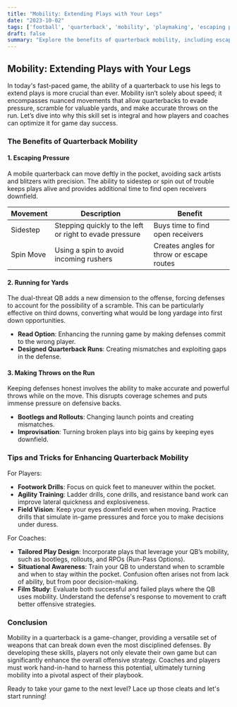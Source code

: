 ```yaml
---
title: "Mobility: Extending Plays with Your Legs"
date: "2023-10-02"
tags: ['football', 'quarterback', 'mobility', 'playmaking', 'escaping pressure', 'scrambling', 'coaching']
draft: false
summary: "Explore the benefits of quarterback mobility, including escaping pressure, running for yards, and making throws on the run."
---
```


## Mobility: Extending Plays with Your Legs

In today's fast-paced game, the ability of a quarterback to use his legs to extend plays is more crucial than ever. Mobility isn’t solely about speed; it encompasses nuanced movements that allow quarterbacks to evade pressure, scramble for valuable yards, and make accurate throws on the run. Let’s dive into why this skill set is integral and how players and coaches can optimize it for game day success.

### The Benefits of Quarterback Mobility

#### 1. Escaping Pressure

A mobile quarterback can move deftly in the pocket, avoiding sack artists and blitzers with precision. The ability to sidestep or spin out of trouble keeps plays alive and provides additional time to find open receivers downfield.

<table>
  <thead>
    <tr>
      <th>Movement</th>
      <th>Description</th>
      <th>Benefit</th>
    </tr>
  </thead>
  <tbody>
    <tr>
      <td>Sidestep</td>
      <td>Stepping quickly to the left or right to evade pressure</td>
      <td>Buys time to find open receivers</td>
    </tr>
    <tr>
      <td>Spin Move</td>
      <td>Using a spin to avoid incoming rushers</td>
      <td>Creates angles for throw or escape routes</td>
    </tr>
  </tbody>
</table>

#### 2. Running for Yards

The dual-threat QB adds a new dimension to the offense, forcing defenses to account for the possibility of a scramble. This can be particularly effective on third downs, converting what would be long yardage into first down opportunities.

- **Read Option**: Enhancing the running game by making defenses commit to the wrong player.
- **Designed Quarterback Runs**: Creating mismatches and exploiting gaps in the defense.

#### 3. Making Throws on the Run

Keeping defenses honest involves the ability to make accurate and powerful throws while on the move. This disrupts coverage schemes and puts immense pressure on defensive backs.

- **Bootlegs and Rollouts**: Changing launch points and creating mismatches.
- **Improvisation**: Turning broken plays into big gains by keeping eyes downfield.

### Tips and Tricks for Enhancing Quarterback Mobility

For Players:
- **Footwork Drills**: Focus on quick feet to maneuver within the pocket.
- **Agility Training**: Ladder drills, cone drills, and resistance band work can improve lateral quickness and explosiveness.
- **Field Vision**: Keep your eyes downfield even when moving. Practice drills that simulate in-game pressures and force you to make decisions under duress.

For Coaches:
- **Tailored Play Design**: Incorporate plays that leverage your QB’s mobility, such as bootlegs, rollouts, and RPOs (Run-Pass Options).
- **Situational Awareness**: Train your QB to understand when to scramble and when to stay within the pocket. Confusion often arises not from lack of ability, but from poor decision-making.
- **Film Study**: Evaluate both successful and failed plays where the QB uses mobility. Understand the defense's response to movement to craft better offensive strategies.

### Conclusion

Mobility in a quarterback is a game-changer, providing a versatile set of weapons that can break down even the most disciplined defenses. By developing these skills, players not only elevate their own game but can significantly enhance the overall offensive strategy. Coaches and players must work hand-in-hand to harness this potential, ultimately turning mobility into a pivotal aspect of their playbook.

Ready to take your game to the next level? Lace up those cleats and let's start running!
```
